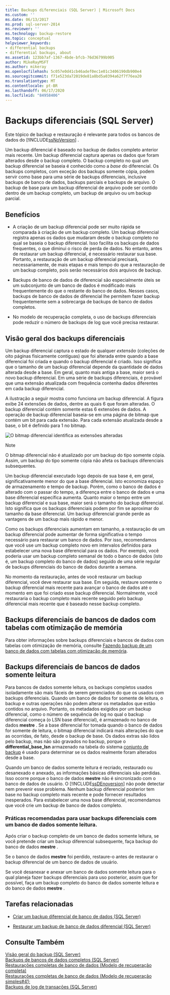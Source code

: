 ```yaml
---
title: Backups diferenciais (SQL Server) | Microsoft Docs
ms.custom: ''
ms.date: 06/13/2017
ms.prod: sql-server-2014
ms.reviewer: ''
ms.technology: backup-restore
ms.topic: conceptual
helpviewer_keywords:
- differential backups
- differential backups, about
ms.assetid: 123bb7af-1367-4bde-bfcb-76d36799b905
author: MikeRayMSFT
ms.author: mikeray
ms.openlocfilehash: 5c057e0d41cb46adef0ec1e01c3406190db900e4
ms.sourcegitcommit: f71e523da72019de81a8bd5a0394a62f7f76ea20
ms.translationtype: MT
ms.contentlocale: pt-BR
ms.lasthandoff: 06/17/2020
ms.locfileid: "84958406"
---
```

# <a name="differential-backups-sql-server"></a>Backups diferenciais (SQL Server)
  Este tópico de backup e restauração é relevante para todos os bancos de dados do [!INCLUDE[ssNoVersion](../../includes/ssnoversion-md.md)] .  
  
 Um backup diferencial é baseado no backup de dados completo anterior mais recente. Um backup diferencial captura apenas os dados que foram alterados desde o backup completo. O backup completo no qual um backup diferencial se baseia é conhecido como a *base* do diferencial. Os backups completos, com exceção dos backups somente cópia, podem servir como base para uma série de backups diferenciais, inclusive backups de banco de dados, backups parciais e backups de arquivo. O backup de base para um backup diferencial de arquivo pode ser contido dentro de um backup completo, um backup de arquivo ou um backup parcial.  
  
  
##  <a name="benefits"></a><a name="Benefits"></a> Benefícios  
  
-   A criação de um backup diferencial pode ser muito rápida se comparada à criação de um backup completo. Um backup diferencial registra apenas os dados que mudaram desde o backup completo no qual se baseia o backup diferencial. Isso facilita os backups de dados frequentes, o que diminui o risco de perda de dados. No entanto, antes de restaurar um backup diferencial, é necessário restaurar sua base. Portanto, a restauração de um backup diferencial precisará, necessariamente, de mais etapas e mais tempo do que a restauração de um backup completo, pois serão necessários dois arquivos de backup.  
  
-   Backups de banco de dados de diferencial são especialmente úteis se um subconjunto de um banco de dados é modificado mais frequentemente do que o restante do banco de dados. Nesses casos, backups de banco de dados de diferencial lhe permitem fazer backup frequentemente sem a sobrecarga de backups de banco de dados completos.  
  
-   No modelo de recuperação completa, o uso de backups diferenciais pode reduzir o número de backups de log que você precisa restaurar.  
  
##  <a name="overview-of-differential-backups"></a><a name="Overview"></a> Visão geral dos backups diferenciais  
 Um backup diferencial captura o estado de qualquer *extensão* (coleções de oito páginas fisicamente contíguas) que foi alterada entre quando a base diferencial foi criada e quando o backup diferencial é criado. Isso significa que o tamanho de um backup diferencial depende da quantidade de dados alterada desde a base. Em geral, quanto mais antiga a base, maior será o novo backup diferencial. Em uma série de backups diferenciais, é provável que uma extensão atualizada com frequência contenha dados diferentes em cada backup diferencial.  
  
 A ilustração a seguir mostra como funciona um backup diferencial. A figura exibe 24 extensões de dados, dentre as quais 6 que foram alteradas. O backup diferencial contém somente estas 6 extensões de dados. A operação de backup diferencial baseia-se em uma página de bitmap que contém um bit para cada extensão. Para cada extensão atualizada desde a base, o bit é definido para 1 no bitmap.  
  
 ![O bitmap diferencial identifica as extensões alteradas](../../database-engine/media/bnr-how-diff-backups-work.gif "O bitmap diferencial identifica as extensões alteradas")  
  
> [!NOTE]  
>  O bitmap diferencial não é atualizado por um backup do tipo somente cópia. Assim, um backup do tipo somente cópia não afeta os backups diferenciais subsequentes.  
  
 Um backup diferencial executado logo depois de sua base é, em geral, significativamente menor do que a base diferencial. Isto economiza espaço de armazenamento e tempo de backup. Porém, como o banco de dados é alterado com o passar do tempo, a diferença entre o banco de dados e uma base diferencial específica aumenta. Quanto maior o tempo entre um backup diferencial e sua base, maior será o tamanho do backup diferencial. Isto significa que os backups diferenciais podem por fim se aproximar do tamanho da base diferencial. Um backup diferencial grande perde as vantagens de um backup mais rápido e menor.  
  
 Como os backups diferenciais aumentam em tamanho, a restauração de um backup diferencial pode aumentar de forma significativa o tempo necessário para restaurar um banco de dados. Por isso, recomendamos que você use um backup completo novo em intervalos definidos para estabelecer uma nova base diferencial para os dados. Por exemplo, você poderia usar um backup completo semanal de todo o banco de dados (isto é, um backup completo do banco de dados) seguido de uma série regular de backups diferenciais do banco de dados durante a semana.  
  
 No momento da restauração, antes de você restaurar um backup diferencial, você deve restaurar sua base. Em seguida, restaure somente o backup diferencial mais recente para avançar o banco de dados até o momento em que foi criado esse backup diferencial. Normalmente, você restauraria o backup completo mais recente seguido pelo backup diferencial mais recente que é baseado nesse backup completo.  
  
## <a name="differential-backups-of-databases-with-memory-optimized-tables"></a>Backups diferenciais de bancos de dados com tabelas com otimização de memória  
 Para obter informações sobre backups diferenciais e bancos de dados com tabelas com otimização de memória, consulte [Fazendo backup de um banco de dados com tabelas com otimização de memória](../in-memory-oltp/memory-optimized-tables.md).  
  
##  <a name="differential-backups-of-read-only-databases"></a><a name="ReadOnlyDbs"></a> Backups diferenciais de bancos de dados somente leitura  
 Para bancos de dados somente leitura, os backups completos usados isoladamente são mais fáceis de serem gerenciados do que os usados com backups diferenciais. Quando um banco de dados for somente de leitura, o backup e outras operações não podem alterar os metadados que estão contidos no arquivo. Portanto, os metadados exigidos por um backup diferencial, como o número de sequência de log no qual o backup diferencial começa (o LSN base diferencial), é armazenado no banco de dados **mestre** . Se a base diferencial for tomada quando o banco de dados for somente de leitura, o bitmap diferencial indicará mais alterações do que as ocorridas, de fato, desde o backup de base. Os dados extras são lidos pelo backup, mas não são gravados no backup, porque o **differential_base_lsn** armazenado na tabela do sistema [conjunto de backup](/sql/relational-databases/system-tables/backupset-transact-sql) é usado para determinar se os dados realmente foram alterados desde a base.  
  
 Quando um banco de dados somente leitura é recriado, restaurado ou desanexado e anexado, as informações básicas diferenciais são perdidas. Isso ocorre porque o banco de dados **mestre** não é sincronizado com o banco de dados de usuário. O [!INCLUDE[ssDEnoversion](../../includes/ssdenoversion-md.md)] não pode detectar nem prevenir esse problema. Nenhum backup diferencial posterior tem base no backup completo mais recente e pode fornecer resultados inesperados. Para estabelecer uma nova base diferencial, recomendamos que você crie um backup de banco de dados completo.  
  
### <a name="best-practices-for-using-differential-backups-with-a-read-only-database"></a>Práticas recomendadas para usar backups diferenciais com um banco de dados somente leitura.  
 Após criar o backup completo de um banco de dados somente leitura, se você pretende criar um backup diferencial subsequente, faça backup do banco de dados **mestre** .  
  
 Se o banco de dados **mestre** foi perdido, restaure-o antes de restaurar o backup diferencial de um banco de dados de usuário.  
  
 Se você desanexar e anexar um banco de dados somente leitura para o qual planeja fazer backups diferenciais para uso posterior, assim que for possível, faça um backup completo do banco de dados somente leitura e do banco de dados **mestre** .  
  
##  <a name="related-tasks"></a><a name="RelatedTasks"></a> Tarefas relacionadas  
  
-   [Criar um backup diferencial de banco de dados &#40;SQL Server&#41;](create-a-differential-database-backup-sql-server.md)  
  
-   [Restaurar um backup de banco de dados diferencial &#40;SQL Server&#41;](restore-a-differential-database-backup-sql-server.md)  
  
  
## <a name="see-also"></a>Consulte Também  
 [Visão geral do backup &#40;SQL Server&#41;](backup-overview-sql-server.md)   
 [Backups de bancos de dados completos &#40;SQL Server&#41;](full-database-backups-sql-server.md)   
 [Restaurações completas de banco de dados &#40;Modelo de recuperação completa&#41;](complete-database-restores-full-recovery-model.md)   
 [Restaurações completas de banco de dados &#40;Modelo de recuperação simples#41;](complete-database-restores-simple-recovery-model.md)   
 [Backups de log de transações &#40;SQL Server&#41;](transaction-log-backups-sql-server.md)  
  
  
